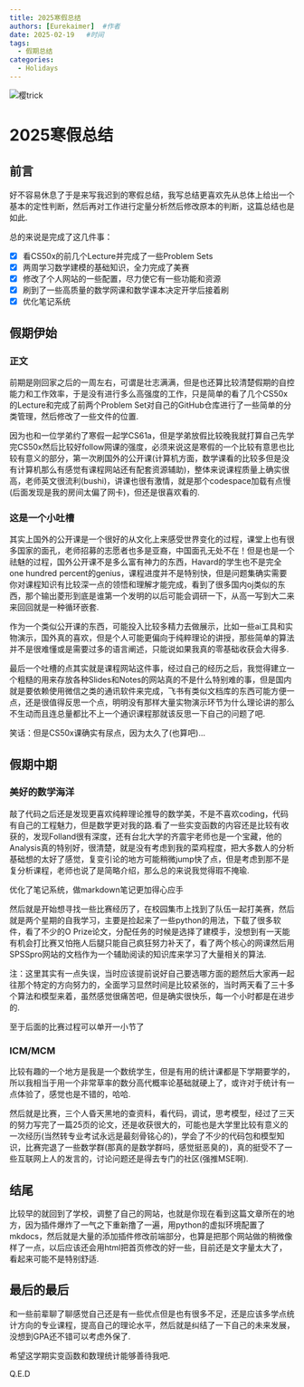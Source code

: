 ```yaml
---
title: 2025寒假总结
authors: [Eurekaimer]  #作者
date: 2025-02-19   #时间
tags:
  - 假期总结 
categories:
  - Holidays
---
```

![樱trick](https://cdn.jsdelivr.net/gh/Eurekaimer/MyIMGs@main/img/%E6%A8%B1trick.png)

# 2025寒假总结

## 前言

好不容易休息了于是来写我迟到的寒假总结，我写总结更喜欢先从总体上给出一个基本的定性判断，然后再对工作进行定量分析然后修改原本的判断，这篇总结也是如此.

总的来说是完成了这几件事：

- [x] 看CS50x的前几个Lecture并完成了一些Problem Sets
- [x] 两周学习数学建模的基础知识，全力完成了美赛
- [x] 修改了个人网站的一些配置，尽力使它有一些功能和资源
- [x] 刷到了一些高质量的数学网课和数学课本决定开学后接着刷
- [x] 优化笔记系统

## 假期伊始

### 正文

前期是刚回家之后的一周左右，可谓是壮志满满，但是也还算比较清楚假期的自控能力和工作效率，于是没有进行多么高强度的工作，只是简单的看了几个CS50x的Lecture和完成了前两个Problem Set对自己的GitHub仓库进行了一些简单的分类管理，然后修改了一些文件的位置.

因为也和一位学弟约了寒假一起学CS61a，但是学弟放假比较晚我就打算自己先学完CS50x然后比较好follow网课的强度，必须来说这是寒假的一个比较有意思也比较有意义的部分，第一次刷国外的公开课(计算机方面，数学课看的比较多但是没有计算机那么有感觉有课程网站还有配套资源辅助)，整体来说课程质量上确实很高，老师英文很流利(bushi)，讲课也很有激情，就是那个codespace加载有点慢(后面发现是我的房间太偏了网卡)，但还是很喜欢看的.

### 这是一个小吐槽

其实上国外的公开课是一个很好的从文化上来感受世界变化的过程，课堂上也有很多国家的面孔，老师招募的志愿者也多是亚裔，中国面孔无处不在！但是也是一个祛魅的过程，国外公开课不是多么富有神力的东西，Havard的学生也不是完全one hundred percent的genius，课程进度并不是特别快，但是问题集确实需要你对课程知识有比较深一点的领悟和理解才能完成，看到了很多国内oj类似的东西，那个输出菱形到底是谁第一个发明的以后可能会调研一下，从高一写到大二来来回回就是一种循环嵌套.

作为一个类似公开课的东西，可能投入比较多精力去做展示，比如一些ai工具和实物演示，国外真的喜欢，但是个人可能更偏向于纯粹理论的讲授，那些简单的算法并不是很难懂或是需要过多的语言阐述，只能说如果我真的零基础收获会大得多.

最后一个吐槽的点其实就是课程网站这件事，经过自己的经历之后，我觉得建立一个粗糙的用来存放各种Slides和Notes的网站真的不是什么特别难的事，但是国内就是要依赖使用微信之类的通讯软件来完成，飞书有类似文档库的东西可能方便一点，还是很值得反思一个点，明明没有那样大量实物演示环节为什么理论讲的那么不生动而且连总量都比不上一个通识课程那就该反思一下自己的问题了吧.

笑话：但是CS50x课确实有尿点，因为太久了(也算吧)...

## 假期中期


### 美好的数学海洋

敲了代码之后还是发现更喜欢纯粹理论推导的数学美，不是不喜欢coding，代码有自己的工程魅力，但是数学更对我的路.看了一些实变函数的内容还是比较有收获的，发现Folland很有深度，还有台北大学的齐震宇老师也是一个宝藏，他的Analysis真的特别好，很清楚，就是没有考虑到我的菜鸡程度，把大多数人的分析基础想的太好了感觉，复变引论的地方可能稍微jump快了点，但是考虑到那不是复分析课程，老师也说了是简略介绍，那么总的来说我觉得瑕不掩瑜.


优化了笔记系统，做markdown笔记更加得心应手

然后就是开始想寻找一些比赛经历了，在校园集市上找到了队伍一起打美赛，然后就是两个星期的自我学习，主要是捡起来了一些python的用法，下载了很多软件，看了不少的O Prize论文，分配任务的时候是选择了建模手，没想到有一天能有机会打比赛又怕拖人后腿只能自己疯狂努力补天了，看了两个核心的网课然后用SPSSpro网站的文档作为一个辅助阅读的知识库来学习了大量相关的算法.

注：这里其实有一点失误，当时应该提前说好自己要选哪方面的题然后大家再一起往那个特定的方向努力的，全面学习显然时间是比较紧张的，当时两天看了三十多个算法和模型来着，虽然感觉很痛苦吧，但是确实很快乐，每一个小时都是在进步的.

至于后面的比赛过程可以单开一小节了


### ICM/MCM


比较有趣的一个地方是我是一个数统学生，但是有用的统计课都是下学期要学的，所以我相当于用一个非常草率的数分高代概率论基础就硬上了，或许对于统计有一点体验了，感觉也是不错的，哈哈.


然后就是比赛，三个人昏天黑地的查资料，看代码，调试，思考模型，经过了三天的努力写完了一篇25页的论文，还是收获很大的，可能也是大学里比较有意义的一次经历(当然转专业考试永远是最刻骨铭心的)，学会了不少的代码包和模型知识，比赛完退了一些数学群(那真的是数学群吗，感觉挺恶臭的)，真的挺受不了一些互联网上人的发言的，讨论问题还是得去专门的社区(强推MSE啊).


## 结尾

比较早的就回到了学校，调整了自己的网站，也就是你现在看到这篇文章所在的地方，因为插件爆炸了一气之下重新撸了一遍，用python的虚拟环境配置了mkdocs，然后就是大量的添加插件修改前端部分，也算是把那个网站做的稍微像样了一点，以后应该还会用html把首页修改的好一些，目前还是文字量太大了，看起来可能不是特别舒适.

## 最后的最后


和一些前辈聊了聊感觉自己还是有一些优点但是也有很多不足，还是应该多学点统计方向的专业课程，提高自己的理论水平，然后就是纠结了一下自己的未来发展，没想到GPA还不错可以考虑外保了.


希望这学期实变函数和数理统计能够善待我吧.


Q.E.D













